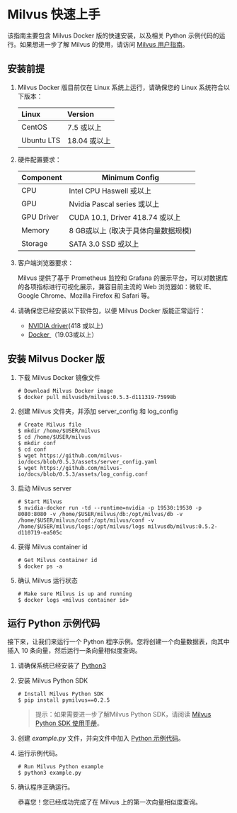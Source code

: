 # Milvus 快速上手

该指南主要包含 Milvus Docker 版的快速安装，以及相关 Python 示例代码的运行。如果想进一步了解 Milvus 的使用，请访问 [Milvus 用户指南](https://github.com/milvus-io/docs/blob/0.5.3/zh-CN/userguide/install_milvus.md)。

## 安装前提
1. Milvus Docker 版目前仅在 Linux 系统上运行，请确保您的 Linux 系统符合以下版本：

   | Linux        | Version        |
   | :----------------------- | :---------- |
   | CentOS                   | 7.5 或以上 |
   | Ubuntu LTS               | 18.04 或以上 |

2. 硬件配置要求：

   | Component |   Minimum Config         |
   | -------- | ---------------- |
   | CPU      | Intel CPU Haswell 或以上         |
   | GPU      | Nvidia Pascal series 或以上 |
   | GPU Driver    | CUDA 10.1, Driver 418.74 或以上 |
   | Memory     | 8 GB或以上 (取决于具体向量数据规模) |
   | Storage | SATA 3.0 SSD 或以上    |

3. 客户端浏览器要求：

   Milvus 提供了基于 Prometheus 监控和 Grafana 的展示平台，可以对数据库的各项指标进行可视化展示，兼容目前主流的 Web 浏览器如：微软 IE、Google Chrome、Mozilla Firefox 和 Safari 等。

4. 请确保您已经安装以下软件包，以便 Milvus Docker 版能正常运行：

   - [NVIDIA driver](https://www.nvidia.com/Download/index.aspx)(418 或以上)
   - [Docker ](https://docs.docker.com/install/)（19.03或以上）


## 安装 Milvus Docker 版

1. 下载 Milvus Docker 镜像文件

   ```shell
   # Download Milvus Docker image
   $ docker pull milvusdb/milvus:0.5.3-d111319-75998b
   ```

2. 创建 Milvus 文件夹，并添加 server_config 和 log_config

   ```shell
   # Create Milvus file
   $ mkdir /home/$USER/milvus
   $ cd /home/$USER/milvus
   $ mkdir conf
   $ cd conf
   $ wget https://github.com/milvus-io/docs/blob/0.5.3/assets/server_config.yaml
   $ wget https://github.com/milvus-io/docs/blob/0.5.3/assets/log_config.conf
   ```

3. 启动 Milvus server

   ```shell
   # Start Milvus
   $ nvidia-docker run -td --runtime=nvidia -p 19530:19530 -p 8080:8080 -v /home/$USER/milvus/db:/opt/milvus/db -v /home/$USER/milvus/conf:/opt/milvus/conf -v /home/$USER/milvus/logs:/opt/milvus/logs milvusdb/milvus:0.5.2-d110719-ea505c
   ```

4. 获得 Milvus container id

   ```shell
   # Get Milvus container id
   $ docker ps -a
   ```

5. 确认 Milvus 运行状态

   ```shell
   # Make sure Milvus is up and running
   $ docker logs <milvus container id>
   ```

## 运行 Python 示例代码

接下来，让我们来运行一个 Python 程序示例。您将创建一个向量数据表，向其中插入 10 条向量，然后运行一条向量相似度查询。

1. 请确保系统已经安装了 [Python3](https://www.python.org/downloads/)

2. 安装 Milvus Python SDK

   ```shell
   # Install Milvus Python SDK
   $ pip install pymilvus==0.2.5
   ```

   > 提示：如果需要进一步了解Milvus Python SDK，请阅读 [Milvus Python SDK 使用手册](https://pypi.org/project/pymilvus)。

3. 创建 *example.py* 文件，并向文件中加入 [Python 示例代码](https://github.com/milvus-io/pymilvus/blob/master/examples/example.py)。

4. 运行示例代码。

   ```shell
   # Run Milvus Python example
   $ python3 example.py
   ```

5. 确认程序正确运行。

   恭喜您！您已经成功完成了在 Milvus 上的第一次向量相似度查询。
